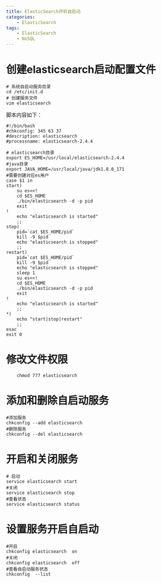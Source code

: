 ```yaml
---
title: ElasticSearch开机自启动
categories: 
	- ElasticSearch
tags: 
	- ElasticSearch
	- NoSQL
---
```

<!-- toc -->

# <span id="inline-blue">创建elasticsearch启动配置文件</span>
```shell
# 系统自启动服务目录
cd /etc/init.d 
# 创建服务文件
vim elasticsearch
```
脚本内容如下：
```shell
#!/bin/bash
#chkconfig: 345 63 37
#description: elasticsearch
#processname: elasticsearch-2.4.4

# elasticsearch目录
export ES_HOME=/usr/local/elasticsearch-2.4.4
#java目录
export JAVA_HOME=/usr/local/java/jdk1.8.0_171
#需要创建对应es用户
case $1 in
start)
    su es<<!
    cd $ES_HOME
    ./bin/elasticsearch -d -p pid
    exit
!
    echo "elasticsearch is started"
    ;;
stop)
    pid=`cat $ES_HOME/pid`
    kill -9 $pid
    echo "elasticsearch is stopped"
    ;;
restart)
    pid=`cat $ES_HOME/pid`
    kill -9 $pid
    echo "elasticsearch is stopped"
    sleep 1
    su es<<!
    cd $ES_HOME
    ./bin/elasticsearch -d -p pid
    exit
!
    echo "elasticsearch is started"
    ;;
*)
    echo "start|stop|restart"
    ;;
esac
exit 0

```
# <span id="inline-blue">修改文件权限</span>
```shell
	chmod 777 elasticsearch
```

# <span id="inline-blue">添加和删除自启动服务</span>
```shell
#添加服务
chkconfig --add elasticsearch
#删除服务
chkconfig --del elasticsearch
```
# <span id="inline-blue">开启和关闭服务</span>
```shell
# 启动
service elasticsearch start
#关闭
service elasticsearch stop
#查看状态
service elasticsearch status
```
# <span id="inline-blue">设置服务开启自启动</span>
```shell
#开启
chkconfig elasticsearch  on
#关闭
chkconfig elasticsearch  off
#查看自启动服务状态
chkconfig  --list
```








